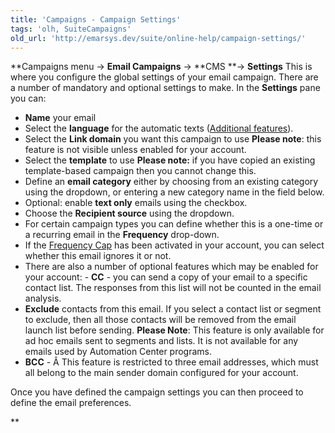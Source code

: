 ```yaml
---
title: 'Campaigns - Campaign Settings'
tags: 'olh, SuiteCampaigns'
old_url: 'http://emarsys.dev/suite/online-help/campaign-settings/'
---
```


**Campaigns menu -> **Email Campaigns** -> **CMS **-> **Settings** This is where you configure the global settings of your email campaign. There are a number of mandatory and optional settings to make. In the **Settings** pane you can:

- **Name** your email
- Select the **language** for the automatic texts ([Additional features](/olh/campaigns-about-emails.md "Campaigns â&#128;&#147; About Emails")).
- Select the **Link domain** you want this campaign to use **Please note**: this feature is not visible unless enabled for your account.
- Select the **template** to use **Please note:** if you have copied an existing template-based campaign then you cannot change this.
- Define an **email category** either by choosing from an existing category using the dropdown, or entering a new category name in the field below.
- Optional: enable **text only** emails using the checkbox.
- Choose the **Recipient source** using the dropdown.
- For certain campaign types you can define whether this is a one-time or a recurring email in the **Frequency** drop-down.
- If the [Frequency Cap](/olh/frequency-cap.md "Admin â&#128;&#147; Frequency Cap Overview") has been activated in your account, you can select whether this email ignores it or not.
- There are also a number of optional features which may be enabled for your account: - **CC** - you can send a copy of your email to a specific contact list. The responses from this list will not be counted in the email analysis.
- **Exclude** contacts from this email. If you select a contact list or segment to exclude, then all those contacts will be removed from the email launch list before sending. **Please Note**: This feature is only available for ad hoc emails sent to segments and lists. It is not available for any emails used by Automation Center programs.
- **BCC** - Â This feature is restricted to three email addresses, which must all belong to the main sender domain configured for your account.

 Once you have defined the campaign settings you can then proceed to define the email preferences.

**